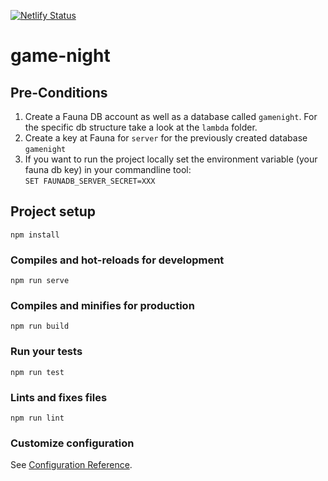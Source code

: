 [![Netlify Status](https://api.netlify.com/api/v1/badges/fa7630db-6505-4eb5-9bde-8cb95c248a43/deploy-status)](https://app.netlify.com/sites/reverent-hopper-111d9f/deploys)

# game-night

## Pre-Conditions

1. Create a Fauna DB account as well as a database called `gamenight`. For the specific db structure take a look at the `lambda` folder.
2. Create a key at Fauna for `server` for the previously created database `gamenight`
3. If you want to run the project locally set the environment variable (your fauna db key) in your commandline tool:  
   `SET FAUNADB_SERVER_SECRET=XXX`

## Project setup
```
npm install
```

### Compiles and hot-reloads for development
```
npm run serve
```

### Compiles and minifies for production
```
npm run build
```

### Run your tests
```
npm run test
```

### Lints and fixes files
```
npm run lint
```

### Customize configuration
See [Configuration Reference](https://cli.vuejs.org/config/).
